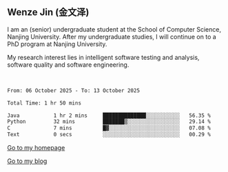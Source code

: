 ## Wenze Jin (金文泽)

I am an (senior) undergraduate student at the School of Computer Science, Nanjing University.
After my undergraduate studies, I will continue on to a PhD program at Nanjing University.  

My research interest lies in intelligent software testing and analysis, software quality and software engineering.

<br>  

<!--START_SECTION:waka-->

```txt
From: 06 October 2025 - To: 13 October 2025

Total Time: 1 hr 50 mins

Java           1 hr 2 mins     ██████████████░░░░░░░░░░░   56.35 %
Python         32 mins         ███████▒░░░░░░░░░░░░░░░░░   29.14 %
C              7 mins          █▓░░░░░░░░░░░░░░░░░░░░░░░   07.08 %
Text           0 secs          ░░░░░░░░░░░░░░░░░░░░░░░░░   00.29 %
```

<!--END_SECTION:waka-->

[Go to my homepage](https://wenzejin.github.io)

[Go to my blog](https://wenzejin.notion.site/blogs)

